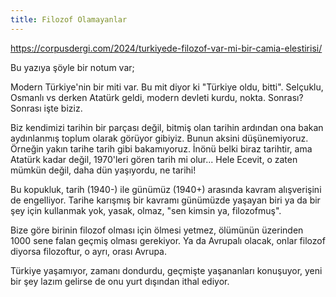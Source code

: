 ```yaml
---
title: Filozof Olamayanlar
---
```


https://corpusdergi.com/2024/turkiyede-filozof-var-mi-bir-camia-elestirisi/

Bu yazıya şöyle bir notum var;

Modern Türkiye'nin bir miti var. Bu mit diyor ki "Türkiye oldu, bitti".
Selçuklu, Osmanlı vs derken Atatürk geldi, modern devleti kurdu, nokta. Sonrası?
Sonrası işte biziz.

Biz kendimizi tarihin bir parçası değil, bitmiş olan tarihin ardından ona bakan
aydınlanmış toplum olarak görüyor gibiyiz. Bunun aksini düşünemiyoruz. Örneğin
yakın tarihe tarih gibi bakamıyoruz. İnönü belki biraz tarihtir, ama Atatürk
kadar değil, 1970'leri gören tarih mi olur... Hele Ecevit, o zaten mümkün değil,
daha dün yaşıyordu, ne tarihi!

Bu kopukluk, tarih (1940-) ile günümüz (1940+) arasında kavram alışverişini de
engelliyor. Tarihe karışmış bir kavramı günümüzde yaşayan biri ya da bir şey
için kullanmak yok, yasak, olmaz, "sen kimsin ya, filozofmuş".

Bize göre birinin filozof olması için ölmesi yetmez, ölümünün üzerinden 1000
sene falan geçmiş olması gerekiyor. Ya da Avrupalı olacak, onlar filozof diyorsa
filozoftur, o ayrı, orası Avrupa.

Türkiye yaşamıyor, zamanı dondurdu, geçmişte yaşananları konuşuyor, yeni bir şey
lazım gelirse de onu yurt dışından ithal ediyor.
